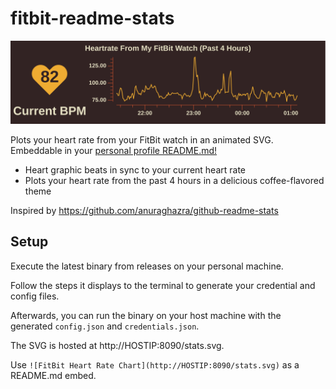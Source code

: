 # fitbit-readme-stats

![FitBit Heart Rate Chart Example](example.svg)

Plots your heart rate from your FitBit watch in an animated SVG. Embeddable in your [personal profile README.md!](https://docs.github.com/en/github/setting-up-and-managing-your-github-profile/managing-your-profile-readme)
- Heart graphic beats in sync to your current heart rate
- Plots your heart rate from the past 4 hours in a delicious coffee-flavored theme

Inspired by https://github.com/anuraghazra/github-readme-stats

## Setup
Execute the latest binary from releases on your personal machine.

Follow the steps it displays to the terminal to generate your credential and config files.

Afterwards, you can run the binary on your host machine with the generated `config.json` and `credentials.json`.

The SVG is hosted at http://HOSTIP:8090/stats.svg. 

Use `![FitBit Heart Rate Chart](http://HOSTIP:8090/stats.svg)` as a README.md embed.





